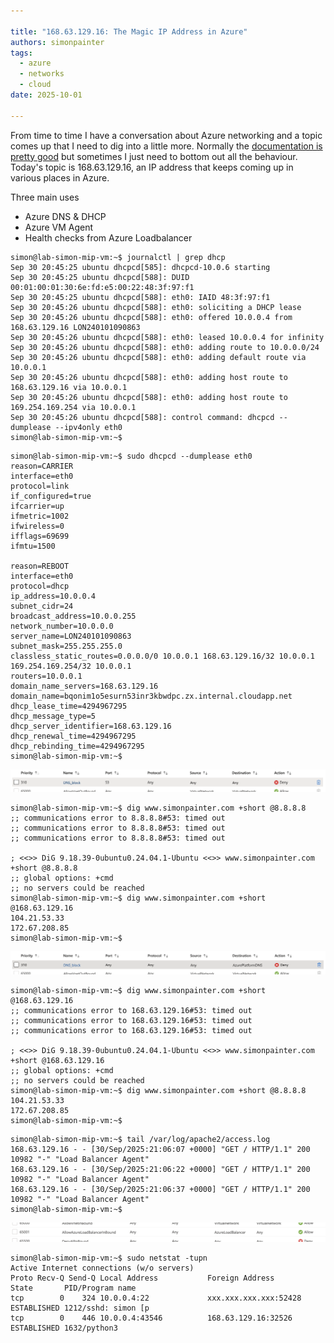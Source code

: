 ```yaml
---

title: "168.63.129.16: The Magic IP Address in Azure"
authors: simonpainter
tags:
  - azure
  - networks
  - cloud
date: 2025-10-01

---
```


From time to time I have a conversation about Azure networking and a topic comes up that I need to dig into a little more. Normally the [documentation is pretty good](https://learn.microsoft.com/en-us/azure/virtual-network/what-is-ip-address-168-63-129-16) but sometimes I just need to bottom out all the behaviour. Today's topic is 168.63.129.16, an IP address that keeps coming up in various places in Azure. 
<!-- truncate -->

Three main uses

- Azure DNS & DHCP
- Azure VM Agent
- Health checks from Azure Loadbalancer


```
simon@lab-simon-mip-vm:~$ journalctl | grep dhcp
Sep 30 20:45:25 ubuntu dhcpcd[585]: dhcpcd-10.0.6 starting
Sep 30 20:45:25 ubuntu dhcpcd[588]: DUID 00:01:00:01:30:6e:fd:e5:00:22:48:3f:97:f1
Sep 30 20:45:25 ubuntu dhcpcd[588]: eth0: IAID 48:3f:97:f1
Sep 30 20:45:26 ubuntu dhcpcd[588]: eth0: soliciting a DHCP lease
Sep 30 20:45:26 ubuntu dhcpcd[588]: eth0: offered 10.0.0.4 from 168.63.129.16 LON240101090863
Sep 30 20:45:26 ubuntu dhcpcd[588]: eth0: leased 10.0.0.4 for infinity
Sep 30 20:45:26 ubuntu dhcpcd[588]: eth0: adding route to 10.0.0.0/24
Sep 30 20:45:26 ubuntu dhcpcd[588]: eth0: adding default route via 10.0.0.1
Sep 30 20:45:26 ubuntu dhcpcd[588]: eth0: adding host route to 168.63.129.16 via 10.0.0.1
Sep 30 20:45:26 ubuntu dhcpcd[588]: eth0: adding host route to 169.254.169.254 via 10.0.0.1
Sep 30 20:45:26 ubuntu dhcpcd[588]: control command: dhcpcd --dumplease --ipv4only eth0
simon@lab-simon-mip-vm:~$ 
```


```
simon@lab-simon-mip-vm:~$ sudo dhcpcd --dumplease eth0
reason=CARRIER
interface=eth0
protocol=link
if_configured=true
ifcarrier=up
ifmetric=1002
ifwireless=0
ifflags=69699
ifmtu=1500

reason=REBOOT
interface=eth0
protocol=dhcp
ip_address=10.0.0.4
subnet_cidr=24
broadcast_address=10.0.0.255
network_number=10.0.0.0
server_name=LON240101090863
subnet_mask=255.255.255.0
classless_static_routes=0.0.0.0/0 10.0.0.1 168.63.129.16/32 10.0.0.1 169.254.169.254/32 10.0.0.1
routers=10.0.0.1
domain_name_servers=168.63.129.16
domain_name=bqonim1o5esurn53inr3kbwdpc.zx.internal.cloudapp.net
dhcp_lease_time=4294967295
dhcp_message_type=5
dhcp_server_identifier=168.63.129.16
dhcp_renewal_time=4294967295
dhcp_rebinding_time=4294967295
simon@lab-simon-mip-vm:~$ 
```






![DNS block](img/dns-block.png)

```
simon@lab-simon-mip-vm:~$ dig www.simonpainter.com +short @8.8.8.8
;; communications error to 8.8.8.8#53: timed out
;; communications error to 8.8.8.8#53: timed out
;; communications error to 8.8.8.8#53: timed out

; <<>> DiG 9.18.39-0ubuntu0.24.04.1-Ubuntu <<>> www.simonpainter.com +short @8.8.8.8
;; global options: +cmd
;; no servers could be reached
simon@lab-simon-mip-vm:~$ dig www.simonpainter.com +short @168.63.129.16
104.21.53.33
172.67.208.85
simon@lab-simon-mip-vm:~$ 
```


![DNS block with tag](img/dns-block-tag.png)

```
simon@lab-simon-mip-vm:~$ dig www.simonpainter.com +short @168.63.129.16
;; communications error to 168.63.129.16#53: timed out
;; communications error to 168.63.129.16#53: timed out
;; communications error to 168.63.129.16#53: timed out

; <<>> DiG 9.18.39-0ubuntu0.24.04.1-Ubuntu <<>> www.simonpainter.com +short @168.63.129.16
;; global options: +cmd
;; no servers could be reached
simon@lab-simon-mip-vm:~$ dig www.simonpainter.com +short @8.8.8.8
104.21.53.33
172.67.208.85
simon@lab-simon-mip-vm:~$ 
```


```
simon@lab-simon-mip-vm:~$ tail /var/log/apache2/access.log 
168.63.129.16 - - [30/Sep/2025:21:06:07 +0000] "GET / HTTP/1.1" 200 10982 "-" "Load Balancer Agent"
168.63.129.16 - - [30/Sep/2025:21:06:22 +0000] "GET / HTTP/1.1" 200 10982 "-" "Load Balancer Agent"
168.63.129.16 - - [30/Sep/2025:21:06:37 +0000] "GET / HTTP/1.1" 200 10982 "-" "Load Balancer Agent"
simon@lab-simon-mip-vm:~$ 
```

![Load Balancer Health Probe](img/lb-inbound.png)




```
simon@lab-simon-mip-vm:~$ sudo netstat -tupn
Active Internet connections (w/o servers)
Proto Recv-Q Send-Q Local Address           Foreign Address         State       PID/Program name    
tcp        0    324 10.0.0.4:22             xxx.xxx.xxx.xxx:52428   ESTABLISHED 1212/sshd: simon [p 
tcp        0    446 10.0.0.4:43546          168.63.129.16:32526     ESTABLISHED 1632/python3 
```
